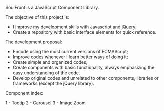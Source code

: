 SoulFront is a JavaScript Component Library.

The objective of this project is:

- I improve my development skills with Javascript and jQuery;
- Create a repository with basic interface elements for quick reference.

The development proposal:

- Encode using the most current versions of ECMAScript;
- Improve codes whenever I learn better ways of doing it;
- Create simple and organized codes;
- Create components with basic functionality, always emphasizing the easy understanding of the code.
- Develop original codes and unrelated to other components, libraries or frameworks (except the jQuery library).

Component index:

  1 - Tootip
  2 - Carousel
  3 - Image Zoom
